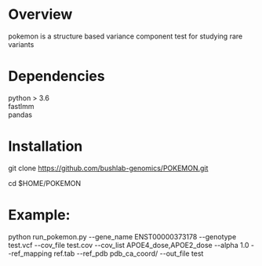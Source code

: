 # Overview 
pokemon is a structure based variance component test for studying rare variants

# Dependencies
python > 3.6  
fastlmm  
pandas  

# Installation
git clone https://github.com/bushlab-genomics/POKEMON.git 

cd $HOME/POKEMON 

# Example:
python run_pokemon.py --gene_name ENST00000373178  --genotype test.vcf --cov_file test.cov --cov_list APOE4_dose,APOE2_dose --alpha 1.0  --ref_mapping ref.tab --ref_pdb pdb_ca_coord/ --out_file test
